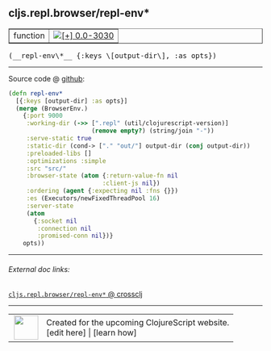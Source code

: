 ## cljs.repl.browser/repl-env\*



 <table border="1">
<tr>
<td>function</td>
<td><a href="https://github.com/cljsinfo/cljs-api-docs/tree/0.0-3030"><img valign="middle" alt="[+] 0.0-3030" title="Added in 0.0-3030" src="https://img.shields.io/badge/+-0.0--3030-lightgrey.svg"></a> </td>
</tr>
</table>


 <samp>
(__repl-env\*__ {:keys \[output-dir\], :as opts})<br>
</samp>

---







Source code @ [github](https://github.com/clojure/clojurescript/blob/r3153/src/clj/cljs/repl/browser.clj#L532-L552):

```clj
(defn repl-env*
  [{:keys [output-dir] :as opts}]
  (merge (BrowserEnv.)
    {:port 9000
     :working-dir (->> [".repl" (util/clojurescript-version)]
                       (remove empty?) (string/join "-"))
     :serve-static true
     :static-dir (cond-> ["." "out/"] output-dir (conj output-dir))
     :preloaded-libs []
     :optimizations :simple
     :src "src/"
     :browser-state (atom {:return-value-fn nil
                          :client-js nil})
     :ordering (agent {:expecting nil :fns {}})
     :es (Executors/newFixedThreadPool 16)
     :server-state
     (atom
       {:socket nil
        :connection nil
        :promised-conn nil})}
    opts))
```

<!--
Repo - tag - source tree - lines:

 <pre>
clojurescript @ r3153
└── src
    └── clj
        └── cljs
            └── repl
                └── <ins>[browser.clj:532-552](https://github.com/clojure/clojurescript/blob/r3153/src/clj/cljs/repl/browser.clj#L532-L552)</ins>
</pre>

-->

---



###### External doc links:

[`cljs.repl.browser/repl-env*` @ crossclj](http://crossclj.info/fun/cljs.repl.browser/repl-env*.html)<br>

---

 <table>
<tr><td>
<img valign="middle" align="right" width="48px" src="http://i.imgur.com/Hi20huC.png">
</td><td>
Created for the upcoming ClojureScript website.<br>
[edit here] | [learn how]
</td></tr></table>

[edit here]:https://github.com/cljsinfo/cljs-api-docs/blob/master/cljsdoc/cljs.repl.browser/repl-envSTAR.cljsdoc
[learn how]:https://github.com/cljsinfo/cljs-api-docs/wiki/cljsdoc-files

<!--

This information was too distracting to show to readers, but I'll leave it
commented here since it is helpful to:

- pretty-print the data used to generate this document
- and show how to retrieve that data



The API data for this symbol:

```clj
{:ns "cljs.repl.browser",
 :name "repl-env*",
 :type "function",
 :signature ["[{:keys [output-dir], :as opts}]"],
 :source {:code "(defn repl-env*\n  [{:keys [output-dir] :as opts}]\n  (merge (BrowserEnv.)\n    {:port 9000\n     :working-dir (->> [\".repl\" (util/clojurescript-version)]\n                       (remove empty?) (string/join \"-\"))\n     :serve-static true\n     :static-dir (cond-> [\".\" \"out/\"] output-dir (conj output-dir))\n     :preloaded-libs []\n     :optimizations :simple\n     :src \"src/\"\n     :browser-state (atom {:return-value-fn nil\n                          :client-js nil})\n     :ordering (agent {:expecting nil :fns {}})\n     :es (Executors/newFixedThreadPool 16)\n     :server-state\n     (atom\n       {:socket nil\n        :connection nil\n        :promised-conn nil})}\n    opts))",
          :title "Source code",
          :repo "clojurescript",
          :tag "r3153",
          :filename "src/clj/cljs/repl/browser.clj",
          :lines [532 552]},
 :full-name "cljs.repl.browser/repl-env*",
 :full-name-encode "cljs.repl.browser/repl-envSTAR",
 :history [["+" "0.0-3030"]]}

```

Retrieve the API data for this symbol:

```clj
;; from Clojure REPL
(require '[clojure.edn :as edn])
(-> (slurp "https://raw.githubusercontent.com/cljsinfo/cljs-api-docs/catalog/cljs-api.edn")
    (edn/read-string)
    (get-in [:symbols "cljs.repl.browser/repl-env*"]))
```

-->
